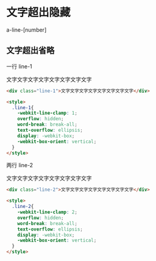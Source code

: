 # 文字超出隐藏

a-line-[number]

<script setup>
import { ref } from 'vue'
const count = ref(0)
</script>

## 文字超出省略
一行 line-1

<div class="a-line-1 a-w-100">文字文字文字文字文字文字文字文字</div>

```html
<div class="line-1">文字文字文字文字文字文字文字文字</div>

<style>
  .line-1{
    -webkit-line-clamp: 1;
    overflow: hidden;
    word-break: break-all;
    text-overflow: ellipsis;
    display: -webkit-box;
    -webkit-box-orient: vertical;
  }
</style>
```
两行 line-2
<div class="a-line-2 a-w-100">文字文字文字文字文字文字文字文字</div>

```html
<div class="line-2">文字文字文字文字文字文字文字文字</div>

<style>
  .line-2{
    -webkit-line-clamp: 2;
    overflow: hidden;
    word-break: break-all;
    text-overflow: ellipsis;
    display: -webkit-box;
    -webkit-box-orient: vertical;
  }
</style>
```
